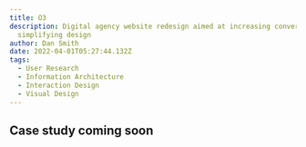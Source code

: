 ```yaml
---
title: O3
description: Digital agency website redesign aimed at increasing conversion and
  simplifying design
author: Dan Smith
date: 2022-04-01T05:27:44.132Z
tags:
  - User Research
  - Information Architecture
  - Interaction Design
  - Visual Design
---
```

## Case study coming soon
